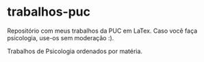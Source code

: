 # trabalhos-puc

Repositório com meus trabalhos da PUC em LaTex. Caso você faça psicologia, use-os sem moderação :).

Trabalhos de Psicologia ordenados por matéria.
